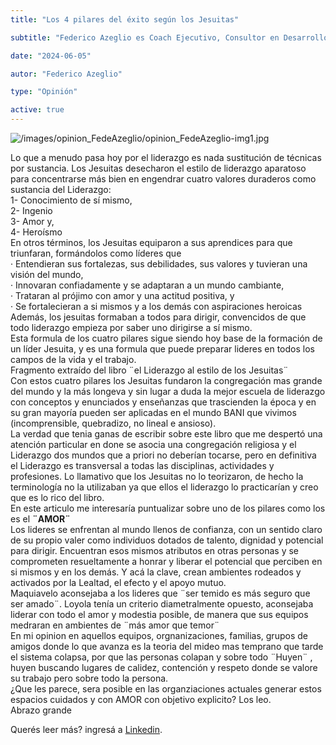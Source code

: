 ```yaml
---
title: "Los 4 pilares del éxito según los Jesuitas"

subtitle: "Federico Azeglio es Coach Ejecutivo, Consultor en Desarrollo Organizacional y Presidente del Club del Manager."

date: "2024-06-05"

autor: "Federico Azeglio"

type: "Opinión"

active: true
---
```


![/images/opinion_FedeAzeglio/opinion_FedeAzeglio-img1.jpg](/images/opinion_FedeAzeglio/opinion_FedeAzeglio-img1.jpg "Opinión del Manager")

Lo que a menudo pasa hoy por el liderazgo es nada sustitución de técnicas por sustancia. Los Jesuitas desecharon el estilo de liderazgo aparatoso para concentrarse más bien en engendrar cuatro valores duraderos como sustancia del Liderazgo: <br />
1- Conocimiento de sí mismo,<br />
2- Ingenio<br />
3- Amor y,<br />
4- Heroísmo<br />
En otros términos, los Jesuitas equiparon a sus aprendices para que triunfaran, formándolos como líderes que<br />
· Entendieran sus fortalezas, sus debilidades, sus valores y tuvieran una visión del mundo,<br />
· Innovaran confiadamente y se adaptaran a un mundo cambiante,<br />
· Trataran al prójimo con amor y una actitud positiva, y<br />
· Se fortalecieran a si mismos y a los demás con aspiraciones heroicas<br />
Además, los jesuitas formaban a todos para dirigir, convencidos de que todo liderazgo empieza por saber uno dirigirse a sí mismo.<br />
Esta formula de los cuatro pilares sigue siendo hoy base de la formación de un líder Jesuita, y es una formula que puede preparar lideres en todos los campos de la vida y el trabajo.<br />
Fragmento extraído del libro ¨el Liderazgo al estilo de los Jesuitas¨<br />
Con estos cuatro pilares los Jesuitas fundaron la congregación mas grande del mundo y la más longeva y sin lugar a duda la mejor escuela de liderazgo con conceptos y enunciados y enseñanzas que trascienden la época y en su gran mayoría pueden ser aplicadas en el mundo BANI que vivimos (incomprensible, quebradizo, no lineal e ansioso).<br />
La verdad que tenia ganas de escribir sobre este libro que me despertó una atención particular en done se asocia una congregación religiosa y el Liderazgo dos mundos que a priori no deberían tocarse, pero en definitiva el Liderazgo es transversal a todas las disciplinas, actividades y profesiones. Lo llamativo que los Jesuitas no lo teorizaron, de hecho la terminología no la utilizaban ya que ellos el liderazgo lo practicarían y creo que es lo rico del libro.<br />
En este articulo me interesaría puntualizar sobre uno de los pilares como los es el <b>¨AMOR¨</b><br />
Los lideres se enfrentan al mundo llenos de confianza, con un sentido claro de su propio valer como individuos dotados de talento, dignidad y potencial para dirigir. Encuentran esos mismos atributos en otras personas y se comprometen resueltamente a honrar y liberar el potencial que perciben en si mismos y en los demás. Y acá la clave, crean ambientes rodeados y activados por la Lealtad, el efecto y el apoyo mutuo.<br />
Maquiavelo aconsejaba a los lideres que ¨ser temido es más seguro que ser amado¨. Loyola tenía un criterio diametralmente opuesto, aconsejaba liderar con todo el amor y modestia posible, de manera que sus equipos medraran en ambientes de ¨más amor que temor¨<br />
En mi opinion en aquellos equipos, orgnanizaciones, familias, grupos de amigos donde lo que avanza es la teoria del mideo mas temprano que tarde el sistema colapsa, por que las personas colapan y sobre todo ¨Huyen¨ , huyen buscando lugares de calidez, contención y respeto donde se valore su trabajo pero sobre todo la persona.<br />
¿Que les parece, sera posible en las organziaciones actuales generar estos espacios cuidados y con AMOR con objetivo explicito? Los leo.<br />
Abrazo grande

Querés leer más? ingresá a [Linkedin](https://www.linkedin.com/pulse/los-4-pilares-del-%C3%A9xito-seg%C3%BAn-jesuitas-el-club-del-manager-f50uf/?trackingId=ybOnh549QWfngpwD7rC9RQ%3D%3D).
